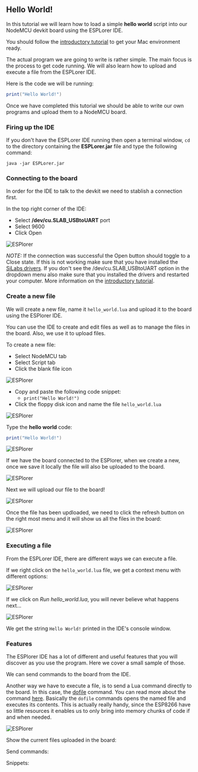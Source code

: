 ## Hello World!

In this tutorial we will learn how to load a simple **hello world** script into our NodeMCU devkit board using the ESPLorer IDE.

You should follow the [introductory tutorial][intro-tutorial] to get your Mac environment ready.

The actual program we are going to write is rather simple. The main focus is the process to get code running. We will also learn how to upload and execute a file from the ESPLorer IDE.

Here is the code we will be running:

```lua
print("Hello World!")
```

Once we have completed this tutorial we should be able to write our own programs and upload them to a NodeMCU board.

### Firing up the IDE

If you don't have the ESPLorer IDE running then open a terminal window, `cd` to the directory containing the **ESPLorer.jar** file and type the following command:

```
java -jar ESPLorer.jar
```

### Connecting to the board
In order for the IDE to talk to the devkit we need to stablish a connection first.

In the top right corner of the IDE:
- Select **/dev/cu.SLAB_USBtoUART** port
- Select 9600
- Click Open

![ESPlorer](./images/esplorer-connect.png)

_NOTE:_
If the connection was successful the Open button should toggle to a Close state. If this is not working make sure that you have installed the [SiLabs drivers][silabs-drivers]. If you don't see the /dev/cu.SLAB_USBtoUART option in the dropdown menu also make sure that you installed the drivers and restarted your computer. More information on the [introductory tutorial][intro-tutorial].

### Create a new file

We will create a new file, name it `hello_world.lua` and upload it to the board using the ESPlorer IDE.

You can use the IDE to create and edit files as well as to manage the files in the board. Also, we use it to upload files.

To create a new file:

- Select NodeMCU tab
- Select Script tab
- Click the blank file icon

![ESPlorer](./images/esplorer-create-file.png)


- Copy and paste the following code snippet:
    - `print("Hello World!")`
- Click the floppy disk icon and name the file `hello_world.lua`

![ESPlorer](./images/esplorer-code.png)

Type the **hello world** code:

```lua
print("Hello World!")
```

![ESPlorer](./images/esplorer-type-hello-world.png)

If we have the board connected to the ESPlorer, when we create a new, once we save it locally the file will also be uploaded to the board.

![ESPlorer](./images/esplorer-create-hello-world.png)


Next we will upload our file to the board!

![ESPlorer](./images/esplorer-upload.png)

Once the file has been updloaded, we need to click the refresh button on the right most menu and it will show us all the files in the board:

![ESPlorer](./images/esplorer-file-uploaded.png)


### Executing a file

From the ESPLorer IDE, there are different ways we can execute a file.

If we right click on the `hello_world.lua` file, we get a context menu with different options:

![ESPlorer](./images/esplorer-execute-file.png)

If we click on *Run hello_world.lua*, you will never believe what happens next...

![ESPlorer](./images/esplorer-hello-world-output.png)

We get the string `Hello World!` printed in the IDE's console window.


### Features

The ESPlorer IDE has a lot of different and useful features that you will discover as you use the program. Here we cover a small sample of those.

We can send commands to the board from the IDE.

Another way we have to execute a file, is to send a Lua command directly to the board. In this case, the [dofile][dofile] command. You can read more about the command [here][dofile-tutorial]. Basically the `dofile` commands opens the named file and executes its contents. This is actually really handy, since the ESP8266 have so little resources it enables us to only bring into memory chunks of code if and when needed.

![ESPlorer](./images/esplorer-dofile.png)


Show the current files uploaded in the board:

Send commands:

Snippets:


[silabs-drivers]: https://www.silabs.com/products/mcu/Pages/USBtoUARTBridgeVCPDrivers.aspx
[intro-tutorial]: https://github.com/goliatone/wee-things-workshop

[dofile-tutorial]: http://luatut.com/dofile.html
[dofile]: http://www.lua.org/pil/8.html

<!--
http://stackoverflow.com/questions/31304082/how-to-recover-nodemcu-infinite-loop
-->
